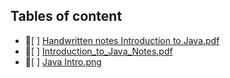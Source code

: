 ## Tables of content
- 📄[ ] [Handwritten notes Introduction to Java.pdf](./Handwritten%20notes%20Introduction%20to%20Java.pdf)
- 📄[ ] [Introduction_to_Java_Notes.pdf](./Introduction_to_Java_Notes.pdf)
- 📄[ ] [Java Intro.png](./Java%20Intro.png)
